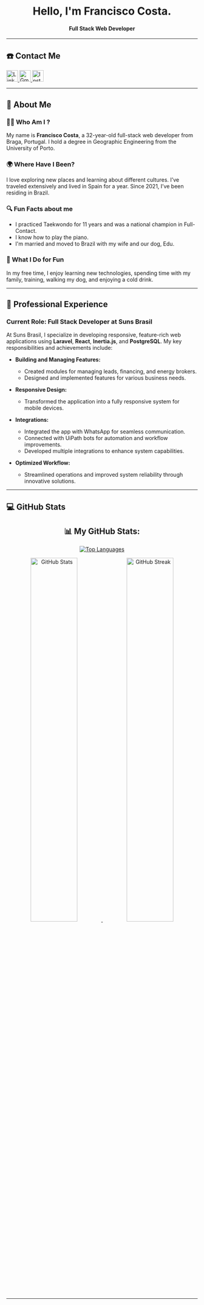 <div align="center">
  <h1 align="center">Hello, I'm Francisco Costa.</h1>
  <h4 align="center">Full Stack Web Developer</h4>
</div>

---


  <h2>☎️ Contact Me</h2>
  <p>
    <a href="https://www.linkedin.com/in/francisco-costa-13a275230/" target="_blank">
      <img src="https://img.shields.io/badge/linkedin-%231DA1F2.svg?style=for-the-badge&logo=linkedin&logoColor=white" alt="LinkedIn" height="30"/>
    </a>
    <a href="mailto:francisco100eg@gmail.com" target="_blank">
      <img src="https://img.shields.io/badge/gmail-EA4335.svg?style=for-the-badge&logo=gmail&logoColor=white" alt="Gmail" height="30"/>
    </a>
    <a href="https://instagram.com/franciscocostadev" target="_blank">
      <img src="https://img.shields.io/badge/instagram-%23E4405F.svg?style=for-the-badge&logo=Instagram&logoColor=white" alt="Instagram" height="30"/>
    </a>
  </p>


---

## 🧮 About Me

### 👨‍💻 Who Am I ?
My name is **Francisco Costa**, a 32-year-old full-stack web developer from Braga, Portugal. I hold a degree in Geographic Engineering from the University of Porto.

### 🌍 Where Have I Been?
I love exploring new places and learning about different cultures. I’ve traveled extensively and lived in Spain for a year. Since 2021, I’ve been residing in Brazil.

### 🔍 Fun Facts about me
- I practiced Taekwondo for 11 years and was a national champion in Full-Contact.
- I know how to play the piano.
- I'm married and moved to Brazil with my wife and our dog, Edu.

### 🐾 What I Do for Fun
In my free time, I enjoy learning new technologies, spending time with my family, training, walking my dog, and enjoying a cold drink.

---

## 💼 Professional Experience

### Current Role: **Full Stack Developer at Suns Brasil**
At Suns Brasil, I specialize in developing responsive, feature-rich web applications using **Laravel**, **React**, **Inertia.js**, and **PostgreSQL**. My key responsibilities and achievements include:

- **Building and Managing Features:**
  - Created modules for managing leads, financing, and energy brokers.
  - Designed and implemented features for various business needs.

- **Responsive Design:**
  - Transformed the application into a fully responsive system for mobile devices.

- **Integrations:**
  - Integrated the app with WhatsApp for seamless communication.
  - Connected with UiPath bots for automation and workflow improvements.
  - Developed multiple integrations to enhance system capabilities.

- **Optimized Workflow:**
  - Streamlined operations and improved system reliability through innovative solutions.

---

## 💻 GitHub Stats

<div align="center">
  <h2>📊 My GitHub Stats:</h2>
  <p>
    <a href="https://github.com/FranciscoCosta">
      <img src="https://github-readme-stats.vercel.app/api/top-langs/?username=FranciscoCosta&langs_count=6&theme=gruvbox&layout=compact&hide_border=true" alt="Top Languages"/>
    </a>
  </p>
  <p>
    <a href="https://github.com/FranciscoCosta">
      <img width="49.5%" src="https://github-readme-stats.vercel.app/api?username=FranciscoCosta&show_icons=true&theme=gruvbox&hide_border=true" alt="GitHub Stats"/>
      <img width="49.5%" src="https://github-readme-streak-stats.herokuapp.com/?user=FranciscoCosta&theme=gruvbox&hide_border=true" alt="GitHub Streak"/>
    </a>
  </p>
</div>

---

